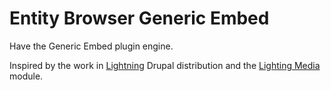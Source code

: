 #  Entity Browser Generic Embed

Have the Generic Embed plugin engine.

Inspired by the work in [Lightning](https://www.drupal.org/project/lightning)
 Drupal distribution and the
 [Lighting Media](https://www.drupal.org/project/lightning_media) module.
